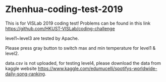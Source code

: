 # Zhenhua-coding-test-2019
This is for VISLab 2019 coding test! Problems can be found in this link https://github.com/HKUST-VISLab/coding-challenge

level1~level3 are tested by Apache. 

Please press gray button to switch max and min temperature for level1 & level2.

data.csv is not uploaded, for testing level4, please download the data from kaggle website https://www.kaggle.com/edumucelli/spotifys-worldwide-daily-song-ranking.
